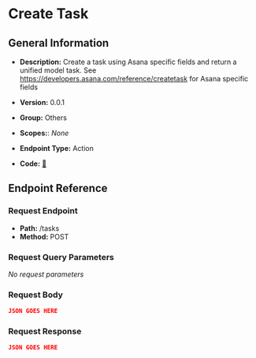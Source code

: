 # Create Task

## General Information

- **Description:** Create a task using Asana specific fields and return a unified model task. See https://developers.asana.com/reference/createtask for Asana specific fields

- **Version:** 0.0.1
- **Group:** Others
- **Scopes:**: _None_
- **Endpoint Type:** Action
- **Code:** [🔗](https://github.com/NangoHQ/integration-templates/tree/main/integrations/asana/actions/create-task.ts)

## Endpoint Reference

### Request Endpoint

- **Path:** /tasks
- **Method:** POST

### Request Query Parameters

_No request parameters_

### Request Body

```json
JSON GOES HERE
```

### Request Response

```json
JSON GOES HERE
```

